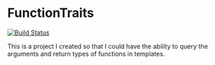 # FunctionTraits
[![Build Status](https://travis-ci.org/sachitv/FunctionTraits.svg?branch=master)](https://travis-ci.org/sachitv/FunctionTraits)

This is a project I created so that I could have the ability to query the arguments and return types of functions in templates.